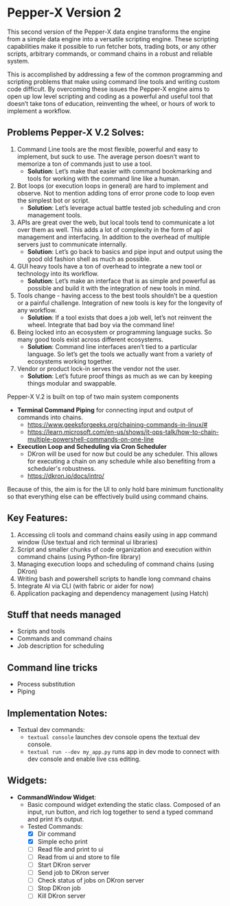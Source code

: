 # Pepper-X Version 2
This second version of the Pepper-X data engine transforms the engine from a simple data engine into a versatile scripting engine. These scripting capabilities make it possible to run fetcher bots, trading bots, or any other scripts, arbitrary commands, or command chains in a robust and reliable system. 

This is accomplished by addressing a few of the common programming and scripting problems that make using command line tools and writing custom code difficult. By overcoming these issues the Pepper-X engine aims to open up low level scripting and coding as a powerful and useful tool that doesn’t take tons of education, reinventing the wheel, or hours of work to implement a workflow.

## Problems Pepper-X V.2 Solves:
1. Command Line tools are the most flexible, powerful and easy to implement, but suck to use. The average person doesn’t want to memorize a ton of commands just to use a tool. 
    - **Solution**: Let’s make that easier with command bookmarking and tools for working with the command line like a human. 
2. Bot loops (or execution loops in general) are hard to implement and observe. Not to mention adding tons of error prone code to loop even the simplest bot or script. 
    - **Solution**: Let’s leverage actual battle tested job scheduling and cron management tools. 
3. APIs are great over the web, but local tools tend to communicate a lot over them as well. This adds a lot of complexity in the form of api management and interfacing. In addition to the overhead of multiple servers just to communicate internally. 
    - **Solution**: Let’s go back to basics and pipe input and output using the good old fashion shell as much as possible. 
4. GUI heavy tools have a ton of overhead to integrate a new tool or technology into its workflow. 
    - **Solution**: Let’s make an interface that is as simple and powerful as possible and build it with the integration of new tools in mind. 
5. Tools change - having access to the best tools shouldn’t be a question or a painful challenge. Integration of new tools is key for the longevity of any workflow. 
    - **Solution**: If a tool exists that does a job well, let’s not reinvent the wheel. Integrate that bad boy via the command line!
6. Being locked into an ecosystem or programming language sucks. So many good tools exist across different ecosystems. 
    - **Solution**: Command line interfaces aren’t tied to a particular language. So let’s get the tools we actually want from a variety of ecosystems working together. 
7. Vendor or product lock-in serves the vendor not the user. 
    - **Solution**: Let’s future proof things as much as we can by keeping things modular and swappable.

Pepper-X V.2 is built on top of two main system components 
- **Terminal Command Piping** for connecting input and output of commands into chains.
    - https://www.geeksforgeeks.org/chaining-commands-in-linux/#
    - https://learn.microsoft.com/en-us/shows/it-ops-talk/how-to-chain-multiple-powershell-commands-on-one-line
- **Execution Loop and Scheduling via Cron Scheduler**
    - DKron will be used for now but could be any scheduler. This allows for executing a chain on any schedule while also benefiting from a scheduler's robustness.
    - https://dkron.io/docs/intro/

Because of this, the aim is for the UI to only hold bare minimum functionality so that everything else can be effectively build using command chains.

## Key Features: 
1. Accessing cli tools and command chains easily using in app command window (Use textual and rich terminal ui libraries)
2. Script and smaller chunks of code organization and execution within command chains (using Python-fire library)
3. Managing execution loops and scheduling of command chains (using DKron)
4. Writing bash and powershell scripts to handle long command chains 
5. Integrate AI via CLI (with fabric or aider for now)
6. Application packaging and dependency management (using Hatch) 

## Stuff that needs managed 
- Scripts and tools
- Commands and command chains
- Job description for scheduling 

## Command line tricks 
- Process substitution 
- Piping 

## Implementation Notes:
- Textual dev commands: 
    - `textual console` launches dev console opens the textual dev console.
    - `textual run --dev my_app.py` runs app in dev mode to connect with dev console and enable live css editing.

## Widgets:
- **CommandWindow Widget**: 
    - Basic compound widget extending the static class. Composed of an input, run button, and rich log together to send a typed command and print it’s output. 
    - Tested Commands: 
        - [x] Dir command 
        - [x] Simple echo print 
        - [ ] Read file and print to ui
        - [ ] Read from ui and store to file 
        - [ ] Start DKron server 
        - [ ] Send job to DKron server 
        - [ ] Check status of jobs on DKron server 
        - [ ] Stop DKron job
        - [ ] Kill DKron server 
